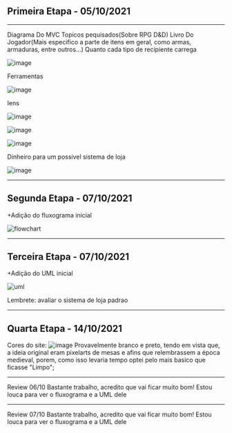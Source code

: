 
## Primeira Etapa - 05/10/2021
_______________________________________________________________________________
Diagrama Do MVC
Topicos pequisados(Sobre RPG D&D)
Livro Do Jogador(Mais especifico a parte de itens em geral, como armas, armaduras, entre outros...)
Quanto cada tipo de recipiente carrega 

![image](https://user-images.githubusercontent.com/74030829/136121742-9fcf5e6f-aca9-4f2a-a214-bac810e5123c.png)

Ferramentas

![image](https://user-images.githubusercontent.com/74030829/136121860-5f04fa9d-48e3-448f-985f-903589b98830.png)

Iens

![image](https://user-images.githubusercontent.com/74030829/136121290-76529ef0-591e-46b0-be9c-863799ec9077.png)

![image](https://user-images.githubusercontent.com/74030829/136121356-89b66f52-0507-48f7-aff8-da7e9b2ff696.png)

![image](https://user-images.githubusercontent.com/74030829/136121576-7601203c-ce00-4f8c-8fe8-7f0c0152c376.png)

Dinheiro para um possivel sistema de loja

![image](https://user-images.githubusercontent.com/74030829/136121605-7b22f234-34cf-4c3e-96c6-d9e0e495e7b6.png)

_________________________________________________________________________________________________

## Segunda Etapa - 07/10/2021

+Adição do fluxograma inicial

![flowchart](https://user-images.githubusercontent.com/74030829/136476074-29552340-a5b1-4a8d-86d6-2d62ee593b38.jpeg)


_________________________________________________________________________________________________

## Terceira Etapa - 07/10/2021

+Adição do UML inicial

![uml](https://user-images.githubusercontent.com/74030829/136476752-688c2421-491b-45bb-8d9d-9ba9a78503a5.png)

Lembrete: avaliar o sistema de loja padrao

_________________________________________________________________________________________________

## Quarta Etapa - 14/10/2021

Cores do site:
![image](https://user-images.githubusercontent.com/74030829/137379661-84e34c85-7a45-4ad0-ba73-3878d738570b.png)
Provavelmente branco e preto, tendo em vista que, a ideia original eram pixelarts de mesas e afins que relembrassem a época medieval, porem, como isso levaria tempo optei pelo mais basico que ficasse "Limpo";

_________________________________________________________________________________________________
Review 06/10
Bastante trabalho, acredito que vai ficar muito bom! Estou louca para ver o fluxograma e a UML dele
_________________________________________________________________________________________________
Review 07/10
Bastante trabalho, acredito que vai ficar muito bom! Estou louca para ver o fluxograma e a UML dele
